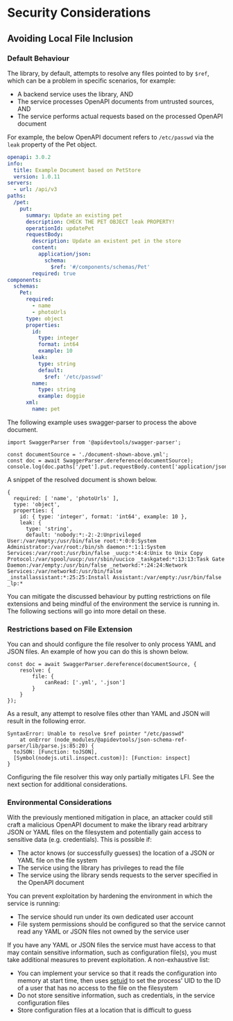 # Security Considerations

## Avoiding Local File Inclusion

### Default Behaviour

The library, by default, attempts to resolve any files pointed to by `$ref`, which can be a problem in specific scenarios, for example:

 * A backend service uses the library, AND
 * The service processes OpenAPI documents from untrusted sources, AND
 * The service performs actual requests based on the processed OpenAPI document

For example, the below OpenAPI document refers to `/etc/passwd` via the `leak` property of the Pet object.

```yaml
openapi: 3.0.2
info:
  title: Example Document based on PetStore
  version: 1.0.11
servers:
  - url: /api/v3
paths:
  /pet:
    put:
      summary: Update an existing pet
      description: CHECK THE PET OBJECT leak PROPERTY!
      operationId: updatePet
      requestBody:
        description: Update an existent pet in the store
        content:
          application/json:
            schema:
              $ref: '#/components/schemas/Pet'
        required: true
components:
  schemas:
    Pet:
      required:
        - name
        - photoUrls
      type: object
      properties:
        id:
          type: integer
          format: int64
          example: 10
        leak:
          type: string
          default: 
            $ref: '/etc/passwd'
        name:
          type: string
          example: doggie
      xml:
        name: pet
```

The following example uses swagger-parser to process the above document.

```
import SwaggerParser from '@apidevtools/swagger-parser';

const documentSource = './document-shown-above.yml';
const doc = await SwaggerParser.dereference(documentSource);
console.log(doc.paths['/pet'].put.requestBody.content['application/json'].schema);
```

A snippet of the resolved document is shown below.

```
{
  required: [ 'name', 'photoUrls' ],
  type: 'object',
  properties: {
    id: { type: 'integer', format: 'int64', example: 10 },
    leak: {
      type: 'string',
      default: 'nobody:*:-2:-2:Unprivileged User:/var/empty:/usr/bin/false root:*:0:0:System Administrator:/var/root:/bin/sh daemon:*:1:1:System Services:/var/root:/usr/bin/false _uucp:*:4:4:Unix to Unix Copy Protocol:/var/spool/uucp:/usr/sbin/uucico _taskgated:*:13:13:Task Gate Daemon:/var/empty:/usr/bin/false _networkd:*:24:24:Network Services:/var/networkd:/usr/bin/false _installassistant:*:25:25:Install Assistant:/var/empty:/usr/bin/false _lp:*
```

You can mitigate the discussed behaviour by putting restrictions on file extensions and being mindful of the environment the service is running in. The following sections will go into more detail on these.

### Restrictions based on File Extension

You can and should configure the file resolver to only process YAML and JSON files. An example of how you can do this is shown below.

```
const doc = await SwaggerParser.dereference(documentSource, {
    resolve: {
        file: {
            canRead: ['.yml', '.json']
        }
    }
});
```

As a result, any attempt to resolve files other than YAML and JSON will result in the following error.

```
SyntaxError: Unable to resolve $ref pointer "/etc/passwd"
    at onError (node_modules/@apidevtools/json-schema-ref-parser/lib/parse.js:85:20) {
  toJSON: [Function: toJSON],
  [Symbol(nodejs.util.inspect.custom)]: [Function: inspect]
}
```

Configuring the file resolver this way only partially mitigates LFI. See the next section for additional considerations.

### Environmental Considerations

With the previously mentioned mitigation in place, an attacker could still craft a malicious OpenAPI document to make the library read arbitrary JSON or YAML files on the filesystem and potentially gain access to sensitive data (e.g. credentials). This is possible if:

 * The actor knows (or successfully guesses) the location of a JSON or YAML file on the file system
 * The service using the library has privileges to read the file
 * The service using the library sends requests to the server specified in the OpenAPI document

You can prevent exploitation by hardening the environment in which the service is running:

 * The service should run under its own dedicated user account
 * File system permissions should be configured so that the service cannot read any YAML or JSON files not owned by the service user

If you have any YAML or JSON files the service must have access to that may contain sensitive information, such as configuration file(s), you must take additional measures to prevent exploitation. A non-exhaustive list:

 * You can implement your service so that it reads the configuration into memory at start time, then uses [setuid](https://nodejs.org/api/process.html#processsetuidid) to set the process' UID to the ID of a user that has no access to the file on the filesystem
 * Do not store sensitive information, such as credentials, in the service configuration files
 * Store configuration files at a location that is difficult to guess
